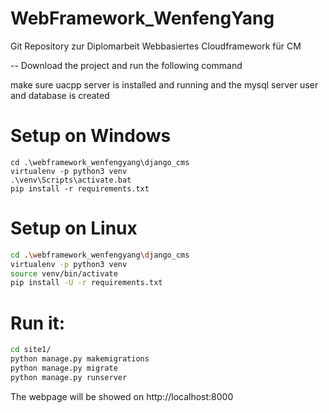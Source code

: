 # WebFramework_WenfengYang

Git Repository zur Diplomarbeit Webbasiertes Cloudframework für CM

-- Download the project and run the following command

make sure uacpp server is installed and running and the mysql server user and database is created

# Setup on Windows
```shell
cd .\webframework_wenfengyang\django_cms
virtualenv -p python3 venv
.\venv\Scripts\activate.bat
pip install -r requirements.txt
```
# Setup on Linux
```bash
cd .\webframework_wenfengyang\django_cms
virtualenv -p python3 venv
source venv/bin/activate
pip install -U -r requirements.txt
```
# Run it:

```bash
cd site1/
python manage.py makemigrations
python manage.py migrate
python manage.py runserver
```

The webpage will be showed on http://localhost:8000
